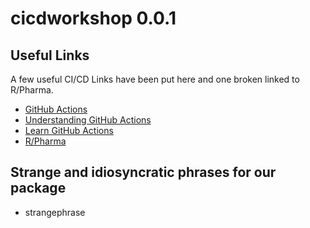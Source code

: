 # cicdworkshop 0.0.1

## Useful Links

A few useful CI/CD Links have been put here and one broken linked to R/Pharma.

* [GitHub Actions](https://github.com/features/actions)
* [Understanding GitHub Actions](https://docs.github.com/en/actions/learn-github-actions/understanding-github-actions)
* [Learn GitHub Actions](https://docs.github.com/en/actions/learn-github-actions)
* [R/Pharma](https://rinpharma.com/)

## Strange and idiosyncratic phrases for our package

* strangephrase

